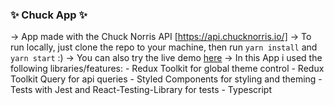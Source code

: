 ### ✨ Chuck App ✨

-> App made with the Chuck Norris API [https://api.chucknorris.io/]
-> To run locally, just clone the repo to your machine, then run `yarn install` and `yarn start` :)
-> You can also try the live demo [here](https://danvf.github.io/chuck-app/)
-> In this App i used the following libraries/features: - Redux Toolkit for global theme control - Redux Toolkit Query for api queries - Styled Components for styling and theming - Tests with Jest and React-Testing-Library for tests - Typescript
